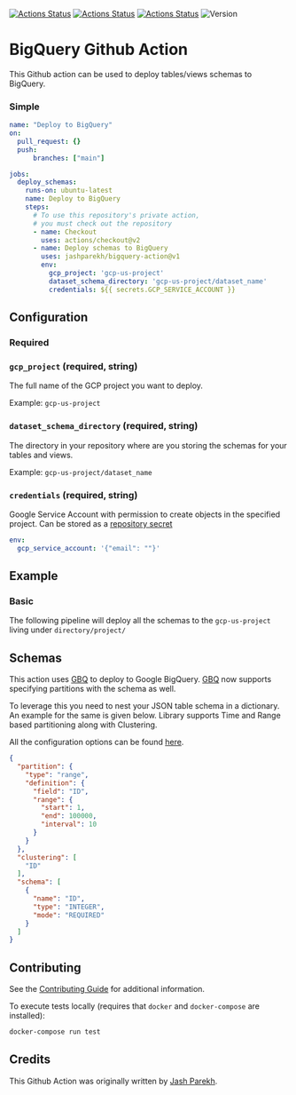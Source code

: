 [![Actions Status](https://github.com/jashparekh/bigquery-action/workflows/Lint/badge.svg?branch=main)](https://github.com/jashparekh/bigquery-action/actions)
[![Actions Status](https://github.com/jashparekh/bigquery-action/workflows/Unit%20Tests/badge.svg?branch=main)](https://github.com/jashparekh/bigquery-action/actions)
[![Actions Status](https://github.com/jashparekh/bigquery-action/workflows/Integration%20Test/badge.svg?branch=main)](https://github.com/jashparekh/bigquery-action/actions)
![Version](https://img.shields.io/static/v1.svg?label=Version&message=0.1.1&color=lightgrey&?link=http://left&link=https://github.com/jashparekh/bigquery-action/tree/v0.1.1)


# BigQuery Github Action

This Github action can be used to deploy tables/views schemas to BigQuery.

### Simple

```yaml
name: "Deploy to BigQuery"
on:
  pull_request: {}
  push:
      branches: ["main"]

jobs:
  deploy_schemas:
    runs-on: ubuntu-latest
    name: Deploy to BigQuery
    steps:
      # To use this repository's private action,
      # you must check out the repository
      - name: Checkout
        uses: actions/checkout@v2
      - name: Deploy schemas to BigQuery
        uses: jashparekh/bigquery-action@v1
        env:
          gcp_project: 'gcp-us-project'
          dataset_schema_directory: 'gcp-us-project/dataset_name'
          credentials: ${{ secrets.GCP_SERVICE_ACCOUNT }}
```

## Configuration

### Required

### `gcp_project` (required, string)

The full name of the GCP project you want to deploy.

Example: `gcp-us-project`

### `dataset_schema_directory` (required, string)

The directory in your repository where are you storing the schemas for your tables and views.

Example: `gcp-us-project/dataset_name`

### `credentials` (required, string)

Google Service Account with permission to create objects in the specified project. Can be stored as a [repository secret](https://docs.github.com/en/actions/reference/encrypted-secrets)

```yaml
env:
  gcp_service_account: '{"email": ""}'
```

## Example

### Basic

The following pipeline will deploy all the schemas to the `gcp-us-project` living under `directory/project/`

## Schemas

This action uses [GBQ](https://github.com/wayfair-incubator/gbq) to deploy to Google BigQuery.
[GBQ](https://github.com/wayfair-incubator/gbq) now supports specifying partitions with the schema as well.

To leverage this you need to nest your JSON table schema in a dictionary. An example for the same is given below. Library supports Time and Range based partitioning along with Clustering.

All the configuration options can be found [here](https://github.com/wayfair-incubator/gbq/blob/main/gbq/dto.py).

```json
{
  "partition": {
    "type": "range",
    "definition": {
      "field": "ID",
      "range": {
        "start": 1,
        "end": 100000,
        "interval": 10
      }
    }
  },
  "clustering": [
    "ID"
  ],
  "schema": [
    {
      "name": "ID",
      "type": "INTEGER",
      "mode": "REQUIRED"
    }
  ]
}
```

## Contributing

See the [Contributing Guide](CONTRIBUTING.md) for additional information.

To execute tests locally (requires that `docker` and `docker-compose` are installed):

```bash
docker-compose run test
```

## Credits

This Github Action was originally written by [Jash Parekh](https://github.com/jashparekh).
